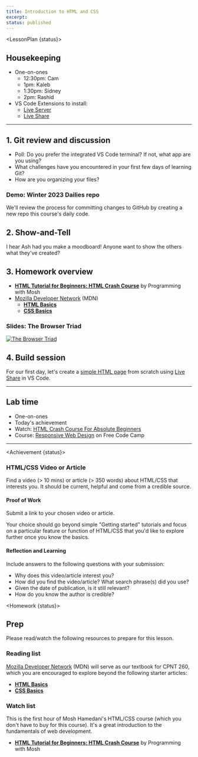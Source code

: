 ```yaml
---
title: Introduction to HTML and CSS
excerpt: 
status: published
---
```

<script>
	import Homework from "$lib/components/Homework.svelte";
	import LessonPlan from "$lib/components/LessonPlan.svelte";
	import LabTime from "$lib/components/LabTime.svelte";
	import Achievement from "$lib/components/Achievement.svelte";
</script>

<LessonPlan {status}>

## Housekeeping
- One-on-ones
    - 12:30pm: Cam
    - 1pm: Kaleb
    - 1:30pm: Sidney
    - 2pm: Rashid
- VS Code Extensions to install:
    - [Live Server](https://marketplace.visualstudio.com/items?itemName=ritwickdey.LiveServer)
    - [Live Share](https://marketplace.visualstudio.com/items?itemName=MS-vsliveshare.vsliveshare)

---

## 1. Git review and discussion
- Poll: Do you prefer the integrated VS Code terminal? If not, what app are you using?
- What challenges have you encountered in your first few days of learning Git?
- How are you organizing your files?

### Demo: Winter 2023 Dailies repo
We'll review the process for committing changes to GitHub by creating a new repo this course's daily code.

## 2. Show-and-Tell
I hear Ash had you make a moodboard! Anyone want to show the others what they've created?

## 3. Homework overview
- **[HTML Tutorial for Beginners: HTML Crash Course](https://www.youtube.com/watch?v=qz0aGYrrlhU)** by Programming with Mosh
- [Mozilla Developer Network](https://developer.mozilla.org/en-US/docs/Learn) (MDN)
    - **[HTML Basics](https://developer.mozilla.org/en-US/docs/Learn/Getting_started_with_the_web/HTML_basics)**
    - **[CSS Basics](https://developer.mozilla.org/en-US/docs/Learn/Getting_started_with_the_web/CSS_basics)**

### Slides: The Browser Triad
[![The Browser Triad](/images/slides/browser-triad.png)](https://sait-wbdv.github.io/slides/w23/cpnt-260/browser-triad.html)

## 4. Build session
For our first day, let's create a [simple HTML page](https://gist.github.com/acidtone/6871979b4f4b04375edb6312dcdba5b7) from scratch using [Live Share](https://marketplace.visualstudio.com/items?itemName=MS-vsliveshare.vsliveshare) in VS Code.

---

## Lab time
- One-on-ones
- Today's achievement
- Watch: [HTML Crash Course For Absolute Beginners](https://www.youtube.com/watch?v=UB1O30fR-EE)
- Course: [Responsive Web Design](https://www.freecodecamp.org/learn/2022/responsive-web-design/) on Free Code Camp

</LessonPlan>

---

<Achievement {status}>

### HTML/CSS Video or Article
Find a video (> 10 mins) or article (> 350 words) about HTML/CSS that interests you. It should be current, helpful and come from a credible source.

#### Proof of Work
Submit a link to your chosen video or article. 

Your choice should go beyond simple "Getting started" tutorials and focus on a particular feature or function of HTML/CSS that you'd like to explore further once you know the basics.

#### Reflection and Learning
Include answers to the following questions with your submission:
- Why does this video/article interest you?
- How did you find the video/article? What search phrase(s) did you use?
- Given the date of publication, is it still relevant?
- How do you know the author is credible?

</Achievement>

<Homework {status}>

## Prep
Please read/watch the following resources to prepare for this lesson.

### Reading list
[Mozilla Developer Network](https://developer.mozilla.org/en-US/docs/Learn) (MDN) will serve as our textbook for CPNT 260, which you are encouraged to explore beyond the following starter articles:
- **[HTML Basics](https://developer.mozilla.org/en-US/docs/Learn/Getting_started_with_the_web/HTML_basics)**
- **[CSS Basics](https://developer.mozilla.org/en-US/docs/Learn/Getting_started_with_the_web/CSS_basics)**

### Watch list
This is the first hour of Mosh Hamedani's HTML/CSS course (which you don't have to buy for this course). It's a great introduction to the fundamentals of web development.
- **[HTML Tutorial for Beginners: HTML Crash Course](https://www.youtube.com/watch?v=qz0aGYrrlhU)** by Programming with Mosh

</Homework>